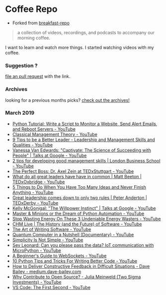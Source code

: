 # Coffee Repo #

* Forked from [breakfast-repo](https://github.com/ashleygwilliams/breakfast-repo)

> a collection of videos, recordings, and podcasts to accompany our morning coffee.

I want to learn and watch more things. I started watching videos with my coffee.

### Suggestion ?

[file an pull request](https://github.com/christopher-burke/coffee-repo/pulls) with the link.

### Archives

looking for a previous months picks? [check out the archives!](https://github.com/christopher-burke/coffee-repo/tree/coffee-repo/archives/)

### March 2019

* [Python Tutorial: Write a Script to Monitor a Website, Send Alert Emails, and Reboot Servers - YouTube](https://youtu.be/yqm6MBt-yfY)
* [Classical Management Theory - YouTube](https://youtu.be/d1jOwD-CTLI)
* [9 Tips to be a Better Leader - Leadership and Management Skills and Qualities - YouTube](https://youtu.be/B0w-ASaOb94)
* [Vanessa Van Edwards: "Captivate: The Science of Succeeding with People" | Talks at Google - YouTube](https://youtu.be/0MtsXbTJdt8)
* [2 tips for developing good management skills | London Business School - YouTube](https://youtu.be/lLcgCEbsT08)
* [The Perfect Boss: Dr. Axel Zein at TEDxStuttgart - YouTube](https://youtu.be/jFG7jqJXbno)
* [What do all great leaders have have in common | Matt Beeton | TEDxOxbridge - YouTube](https://youtu.be/KgmKNKM0i1g)
* [5 Things to Do When You Have Too Many Ideas and Never Finish Anything - YouTube](https://youtu.be/clDUHSsYs6o)
* [Great leadership comes down to only two rules | Peter Anderton | TEDxDerby - YouTube](https://youtu.be/oDsMlmfLjd4)
* [Kelly McGonigal: "The Willpower Instinct" | Talks at Google - YouTube](https://youtu.be/V5BXuZL1HAg)
* [Master & Minions or the Dream of Python Automation - YouTube](https://youtu.be/rsSnWuBEro8)
* [Stop Wasting Energy On These 3 Undeniable Energy Wasters - YouTube](https://youtu.be/x-PhXOLW1X8)
* [CHM Live | The History (and the Future) of Software - YouTube](https://youtu.be/OdI7Ukf-Bf4)
* [The Art of Writing Software - YouTube](https://youtu.be/QdVFvsCWXrA)
* [Quantum Computer in a Nutshell (Documentary) - YouTube](https://youtu.be/0dXNmbiGPS4)
* [Simplicity Is Not Simple - YouTube](https://youtu.be/9hohuqj-yI8)
* [Sev Leonard: Can you please pass the data? IoT communication with MicroPython - YouTube](https://youtu.be/qCvgOhrl1Rs)
* [A Beginner's Guide to WebSockets - YouTube](https://youtu.be/FmaBZcQzL-Y)
* [10 Python Tips and Tricks For Writing Better Code - YouTube](https://youtu.be/C-gEQdGVXbk)
* [How to Deliver Constructive Feedback in Difficult Situations - Dave Bailey - medium.dave-bailey.com](https://medium.dave-bailey.com/the-essential-guide-to-difficult-conversations-41f736e63ccf)
* [Why Contribute to Open Source? - Julia Meinweld (Two Sigma Investments) - YouTube](https://youtu.be/pTpcUr3tesw)
* [VS Code: The First Second - YouTube](https://youtu.be/XgDus4lPmR8)
